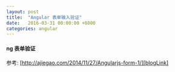 ```yaml
---
layout: post
title:  "Angular 表单输入验证"
date:   2016-03-31 00:00:00 +0800
categories: angular
---
```


#### ng 表单验证


参考:
[http://ajiegao.com/2014/11/27/Angularjs-form-1/][blogLink]

[blogLink]: http://ajiegao.com/2014/11/27/Angularjs-form-1/
